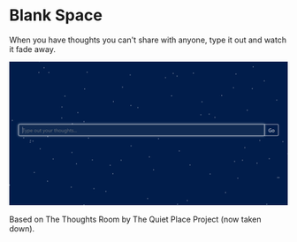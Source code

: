 # Blank Space
When you have thoughts you can't share with anyone, type it out and watch it fade away.

![Main Screen](https://github.com/willakong/blank-space/blob/master/images/interface.PNG "Main screen")

Based on The Thoughts Room by The Quiet Place Project (now taken down).
